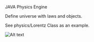 JAVA Physics Engine

Define universe with laws and objects.

See physics/Lorentz Class as an example. 

![Alt text](https://github.com/dugannaz/Physics/blob/master/screenshot.png "Screenshot")
